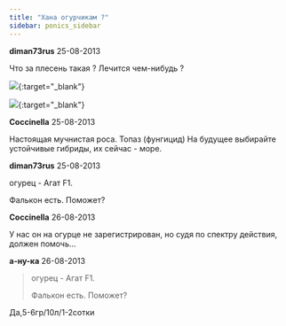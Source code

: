 ```yaml
---
title: "Хана огурчикам ?"
sidebar: ponics_sidebar
---
```


**diman73rus** 25-08-2013

Что за плесень такая ? Лечится чем-нибудь ?

[![](/attachimages/13821_IMG_20130825_190825.jpg)](https://t.me/ponics_ru_files/10956){:target="_blank"}

[![](/attachimages/13823_IMG_20130825_190830.jpg)](https://t.me/ponics_ru_files/10957){:target="_blank"}

**Coccinella** 25-08-2013

Настоящая мучнистая роса. Топаз (фунгицид) На будущее выбирайте устойчивые гибриды, их сейчас - море.


**diman73rus** 25-08-2013

огурец - Агат F1.

Фалькон есть. Поможет?


**Coccinella** 26-08-2013

У нас он на огурце не зарегистрирован, но судя по спектру действия, должен помочь...


**а-ну-ка** 26-08-2013

> огурец - Агат F1.
> 
> Фалькон есть. Поможет?

Да,5-6гр/10л/1-2сотки


